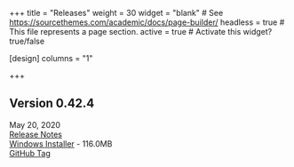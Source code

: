 +++
title = "Releases"
weight = 30
widget = "blank"  # See https://sourcethemes.com/academic/docs/page-builder/
headless = true  # This file represents a page section.
active = true  # Activate this widget? true/false

[design]
columns = "1"

+++

<a name="releases"></a>

## Version 0.42.4
May 20, 2020<br>
[Release Notes](docs/releases/ver_0_42_4/)<br>
[Windows Installer](setup/BeefSetup_0_42_4.exe) - 116.0MB<br>
[GitHub Tag](https://github.com/beefytech/Beef/tree/0.42.4)
